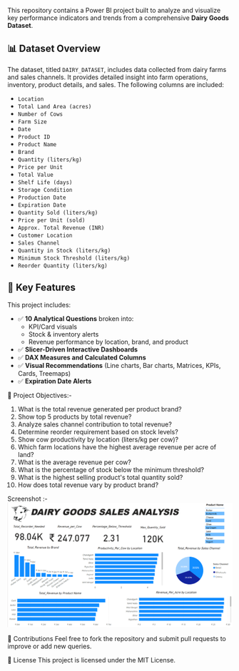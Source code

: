 This repository contains a Power BI project built to analyze and visualize key performance indicators and trends from a comprehensive **Dairy Goods Dataset**.

## 📊 Dataset Overview

The dataset, titled `DAIRY_DATASET`, includes data collected from dairy farms and sales channels. It provides detailed insight into farm operations, inventory, product details, and sales. The following columns are included:

- `Location`
- `Total Land Area (acres)`
- `Number of Cows`
- `Farm Size`
- `Date`
- `Product ID`
- `Product Name`
- `Brand`
- `Quantity (liters/kg)`
- `Price per Unit`
- `Total Value`
- `Shelf Life (days)`
- `Storage Condition`
- `Production Date`
- `Expiration Date`
- `Quantity Sold (liters/kg)`
- `Price per Unit (sold)`
- `Approx. Total Revenue (INR)`
- `Customer Location`
- `Sales Channel`
- `Quantity in Stock (liters/kg)`
- `Minimum Stock Threshold (liters/kg)`
- `Reorder Quantity (liters/kg)`


 ## 💼 Key Features

This project includes:

- ✅ **10 Analytical Questions** broken into:
  - KPI/Card visuals
  - Stock & inventory alerts
  - Revenue performance by location, brand, and product
- ✅ **Slicer-Driven Interactive Dashboards**
- ✅ **DAX Measures and Calculated Columns**
- ✅ **Visual Recommendations** (Line charts, Bar charts, Matrices, KPIs, Cards, Treemaps)
- ✅ **Expiration Date Alerts**

🎯 Project Objectives:-

1.	What is the total revenue generated per product brand?
2.	Show top 5 products by total revenue?
3.	Analyze sales channel contribution to total revenue?
4.	Determine reorder requirement based on stock levels?
5.	Show cow productivity by location (liters/kg per cow)?
6.	Which farm locations have the highest average revenue per acre of land?
7.	What is the average revenue per cow?
8.	What is the percentage of stock below the minimum threshold?
9.	What is the highest selling product's total quantity sold?
10.	How does total revenue vary by product brand?

Screenshot :-
![image alt](https://github.com/Vikas-Sajwan/Dairy_Goods_Sales_Analysis/blob/main/Dashboard%20Screenshot.png)

🤝 Contributions
Feel free to fork the repository and submit pull requests to improve or add new queries.

📄 License
This project is licensed under the MIT License.




 
